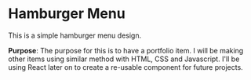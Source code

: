 # Hamburger Menu

This is a simple hamburger menu design.

**Purpose**: The purpose for this is to have a portfolio item. I will be making other items using similar method with HTML, CSS and Javascript. I'll be using React later on to create a re-usable component for future projects.
